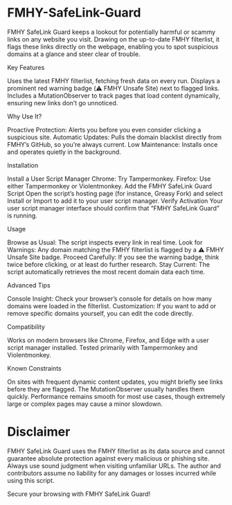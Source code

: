 # FMHY-SafeLink-Guard
FMHY SafeLink Guard keeps a lookout for potentially harmful or scammy links on any website you visit. Drawing on the up-to-date FMHY filterlist, it flags these links directly on the webpage, enabling you to spot suspicious domains at a glance and steer clear of trouble.

Key Features

Uses the latest FMHY filterlist, fetching fresh data on every run.
Displays a prominent red warning badge (⚠️ FMHY Unsafe Site) next to flagged links.
Includes a MutationObserver to track pages that load content dynamically, ensuring new links don’t go unnoticed.

Why Use It?

Proactive Protection: Alerts you before you even consider clicking a suspicious site.
Automatic Updates: Pulls the domain blacklist directly from FMHY’s GitHub, so you’re always current.
Low Maintenance: Installs once and operates quietly in the background.

Installation

Install a User Script Manager
        Chrome: Try Tampermonkey.
        Firefox: Use either Tampermonkey or Violentmonkey.
Add the FMHY SafeLink Guard Script
        Open the script’s hosting page (for instance, Greasy Fork) and select Install or Import to add it to your user script manager.
Verify Activation
        Your user script manager interface should confirm that “FMHY SafeLink Guard” is running.

Usage

Browse as Usual: The script inspects every link in real time.
Look for Warnings: Any domain matching the FMHY filterlist is flagged by a ⚠️ FMHY Unsafe Site badge.
Proceed Carefully: If you see the warning badge, think twice before clicking, or at least do further research.
Stay Current: The script automatically retrieves the most recent domain data each time.

Advanced Tips

Console Insight: Check your browser’s console for details on how many domains were loaded in the filterlist.
Customization: If you want to add or remove specific domains yourself, you can edit the code directly.

Compatibility

Works on modern browsers like Chrome, Firefox, and Edge with a user script manager installed.
Tested primarily with Tampermonkey and Violentmonkey.

Known Constraints

On sites with frequent dynamic content updates, you might briefly see links before they are flagged. The MutationObserver usually handles them quickly.
Performance remains smooth for most use cases, though extremely large or complex pages may cause a minor slowdown.

# Disclaimer


FMHY SafeLink Guard uses the FMHY filterlist as its data source and cannot guarantee absolute protection against every malicious or phishing site. Always use sound judgment when visiting unfamiliar URLs. The author and contributors assume no liability for any damages or losses incurred while using this script.

Secure your browsing with FMHY SafeLink Guard!
